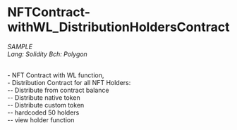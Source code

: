 # NFTContract-withWL_DistributionHoldersContract
<i>
SAMPLE <br>
Lang: Solidity
Bch: Polygon
</i>
<p>
<br>- NFT Contract with WL function,
<br>- Distribution Contract for all NFT Holders:
<br> -- Distribute from contract balance  
<br> -- Distribute native token
<br> -- Distribute custom token
<br> -- hardcoded 50 holders
<br> -- view holder function
